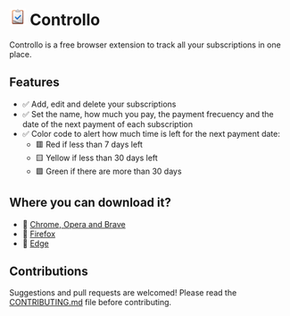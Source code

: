 # <img src="./assets/icon.png" width="30" height="30"> Controllo

Controllo is a free browser extension to track all your subscriptions in one place.

## Features

- ✅ Add, edit and delete your subscriptions
- ✅ Set the name, how much you pay, the payment frecuency and the date of the next payment of each subscription
- ✅ Color code to alert how much time is left for the next payment date:
  - 🟥 Red if less than 7 days left
  - 🟨 Yellow if less than 30 days left
  - 🟩 Green if there are more than 30 days

## Where you can download it?

- 🎁 [Chrome, Opera and Brave](https://chrome.google.com/webstore/detail/controllo/bodddijlpmhpjplaajoigmejoglnjhif)
- 🎁 [Firefox](https://addons.mozilla.org/es/firefox/addon/controllo/)
- 🎁 [Edge](https://microsoftedge.microsoft.com/addons/detail/controllo/hepodmbgelammobllblgaindjhahghgj)

## Contributions

Suggestions and pull requests are welcomed! Please read the [CONTRIBUTING.md](https://github.com/dlcastillop/controllo/blob/main/CONTRIBUTING.md) file before contributing.
